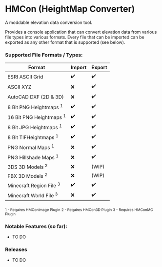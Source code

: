 
#  HMCon (HeightMap Converter)

  

A moddable elevation data conversion tool.

  

Provides a console application that can convert elevation data from various file types into various formats.
Every file that can be imported can be exported as any other format that is supported (see below).

### Supported File Formats / Types:

|Format|Import|Export|
|--|--|--|
|ESRI ASCII Grid|:heavy_check_mark:|:heavy_check_mark:|
|ASCII XYZ|:x:|:heavy_check_mark:|
|AutoCAD DXF (2D & 3D)|:x:|:heavy_check_mark:|
|8 Bit PNG Heightmaps <sup>1</sup>|:heavy_check_mark:|:heavy_check_mark:|
|16 Bit PNG Heightmaps <sup>1</sup>|:heavy_check_mark:|:heavy_check_mark:|
|8 Bit JPG Heightmaps <sup>1</sup>|:heavy_check_mark:|:heavy_check_mark:|
|8 Bit TIFHeightmaps <sup>1</sup>|:heavy_check_mark:|:heavy_check_mark:|
|PNG Normal Maps <sup>1</sup>|:x:|:heavy_check_mark:|
|PNG Hillshade Maps <sup>1</sup>|:x:|:heavy_check_mark:|
|3DS 3D Models <sup>2</sup>|:x:|(WIP)|
|FBX 3D Models <sup>2</sup>|:x:|(WIP)|
|Minecraft Region File <sup>3</sup>|:heavy_check_mark:|:heavy_check_mark:|
|Minecraft World File <sup>3</sup>|:x:|:heavy_check_mark:|

<sub>1 - Requires HMConImage Plugin</sub>
<sub>2 - Requires HMCon3D Plugin</sub>
<sub>3 - Requires HMConMC Plugin</sub>
  

### Notable Features (so far):
- TO DO

### Releases
- TO DO
